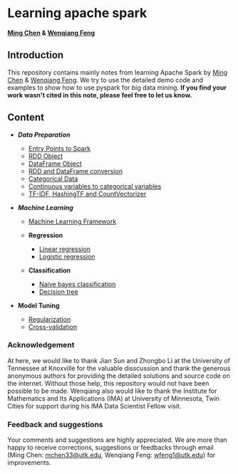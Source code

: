 # Learning apache spark

**[Ming Chen](https://github.com/MingChen0919) & [Wenqiang Feng](http://web.utk.edu/~wfeng1/)**

## Introduction

This repository contains mainly notes from learning Apache Spark by [Ming Chen](https://github.com/MingChen0919) & [Wenqiang Feng](http://web.utk.edu/~wfeng1/). We try to use the detailed demo code and examples to show how to use pyspark for big data mining. **If you find your work wasn't cited in this note, please feel free to let us know.**

## Content

* ***Data Preparation***
    + [Entry Points to Spark](entry-points-to-spark.ipynb)
    + [RDD Object](rdd-object.ipynb)
    + [DataFrame Object](03_dataframe_object.Rmd)
    + [RDD and DataFrame conversion](conversion-between-rdd-and-dataframe.ipynb)
    + [Categorical Data](categorical-data.ipynb)
    + [Continuous variables to categorical variables](Continuous-variable-to-categorical-variable.ipynb)
    + [TF-IDF, HashingTF and CountVectorizer](TF-IDF.ipynb)

* ***Machine Learning***
    + [Machine Learning Framework](machine-learning-framework.Rmd)
    + **Regression**

        - [Linear regression](linear-regression.ipynb)
        - [Logistic regression](logistic-regression.ipynb)
    
    + **Classification**

		- [Naive bayes classification](naive-bayes-classification.ipynb)
		- [Decision tree](decision-tree-classification.ipynb)
    
* **Model Tuning**
    + [Regularization](regularization.ipynb)
    + [Cross-validation](cross-validation.ipynb)
    
### Acknowledgement

At here, we would like to thank Jian Sun and Zhongbo Li at the University of Tennessee at Knoxville for the valuable disscussion and thank the generous anonymous authors for providing the detailed solutions and source code on the internet. Without those help, this repository would not have been possible to be made. Wenqiang also would like to thank the Institute for Mathematics and Its Applications (IMA) at University of Minnesota, Twin Cities for support during his IMA Data Scientist Fellow visit. 

### Feedback and suggestions

Your comments and suggestions are highly appreciated. We are more than happy to receive corrections, suggestions or feedbacks through email (Ming Chen: mchen33@utk.edu, Wenqiang Feng: wfeng1@utk.edu) for improvements.
